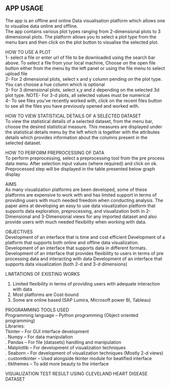 ## APP USAGE  
The app is an offline and online Data visualisation platform which allows one to visualise data online and offline.  
The app contains various plot types ranging from 2-dimensional plots to 3 dimensional plots. 
The platform allows you to select a plot type from the menu bars and then click on the plot button to visualise the selected plot.  

HOW TO USE A PLOT  
1- select a file or enter url of file to be downloaded using the search bar above. To select a file from your local machine,
    Choose on the open file button either from the menu by the left panel or using the file menu to select upload file  
2- For 2 dimensional plots, select x and y column pending on the plot type. You can choose a hue column which is optional  
3- For 3 dimensional plots, select x,y and z depending on the selected 3d plot type. NOTE- For 3-d plots, all selected values must be numerical  
4- To see files you've recently worked with, click on the recent files button to see all the files you have previously opened and worked with.  

HOW TO VIEW STATISTICAL DETAILS OF A SELECTED DATASET  
To view the statistical details of a selected dataset, from the menu bar, choose the desired statistical measure. This measures are displayed under the statistical details 
menu by the left which is together with the attributes details which provides information about the columns present in the selected dataset.  

HOW TO PERFORM PREPROCESSING OF DATA  
To perform preprocessing, select a preprocessing tool from the pre process data menu. After selection input values (where required) and click on ok. Preprocessed step will be displayed in the table presented below graph display

AIMS  
As many visualization platforms are been developed, some of these platforms are expensive to work with and has limited support in terms of providing users with much needed freedom when conducting analysis. The paper aims at developing an easy to use data visualization platform that supports data exploration, preprocessing, and visualization both in 2-Dimensional and 3-Dimensional views for any imported dataset and also provide users with much needed flexibility when working with data. 

OBJECTIVES  
Development of an interface that is time and cost efficient 
Development of a platform that supports both online and offline data visualization. 
Development of an interface that supports data in different formats. 
Development of an interface that provides flexibility to users in terms of pre processing data and interacting with data 
Development of an interface that supports data visualization (both 2-d and 3-d dimensions)

LIMITATIONS OF EXISTING WORKS
1. Limited flexibility in terms of providing users with adequate interaction with data
2. Most platforms are Cost-bound
3. Some are online based (SAP Lumira, Microsoft power BI, Tableau)

PROGRAMMING TOOLS  USED  
Programming language – Python programming (Object oriented programming)  
Libraries:  
Tkinter – For GUI interface development  
. Numpy – For data manipulation  
. Pandas – For file (datasets) handling and manipulation  
. Matplotlib – For development of visualization techniques  
. Seaborn – For development of visualization techniques (Mostly 2-d views)  
. customtkinter – Used alongside tkinter module for beatified interface  
. ttkthemes – To add more beauty to the interface

VISUALIZATION TEST RESULT USING CLEVELAND HEART DISEASE DATASET

